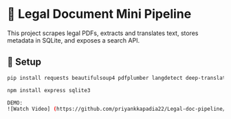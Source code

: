 # 🧾 Legal Document Mini Pipeline

This project scrapes legal PDFs, extracts and translates text, stores metadata in SQLite, and exposes a search API.

## 🔧 Setup

```bash
pip install requests beautifulsoup4 pdfplumber langdetect deep-translator

npm install express sqlite3

DEMO:
![Watch Video] (https://github.com/priyankkapadia22/Legal-doc-pipeline/blob/61825bde9b95cae6d70b3196d65bdd76ec7b9b6b/Screenshots/Demo.mp4)

